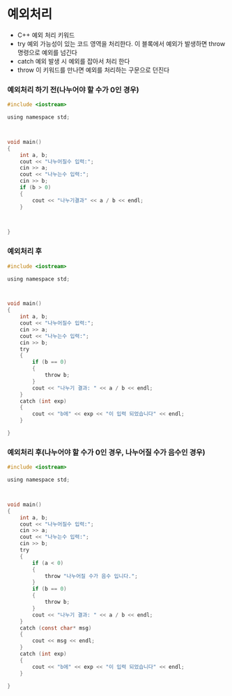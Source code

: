 # 예외처리

- C++ 예외 처리 키워드
- try 예외 가능성이 있는 코드 영역을 처리한다. 이 블록에서 예외가 발생하면 throw 명령으로 예외를 넘긴다
- catch 예외 발생 시 예외를 잡아서 처리 한다
- throw 이 키워드를 만나면 예외를 처리하는 구문으로 던진다 

### 예외처리 하기 전(나누어야 할 수가 0인 경우)

```c
#include <iostream>

using namespace std;



void main()
{
	int a, b;
	cout << "나누어질수 입력:";
	cin >> a;
	cout << "나누는수 입력:";
	cin >> b;
	if (b > 0)
	{
		cout << "나누기결과" << a / b << endl;
	}
	


}
```

### 예외처리 후

```c
#include <iostream>

using namespace std;



void main()
{
	int a, b;
	cout << "나누어질수 입력:";
	cin >> a;
	cout << "나누는수 입력:";
	cin >> b;
	try
	{
		if (b == 0)
		{
			throw b;
		}
		cout << "나누기 결과: " << a / b << endl;
	}
	catch (int exp)
	{
		cout << "b에" << exp << "이 입력 되었습니다" << endl;
	}

}
```

### 예외처리 후(나누어야 할 수가 0인 경우, 나누어질 수가 음수인 경우)

```c
#include <iostream>

using namespace std;



void main()
{
	int a, b;
	cout << "나누어질수 입력:";
	cin >> a;
	cout << "나누는수 입력:";
	cin >> b;
	try
	{
		if (a < 0)
		{
			throw "나누어질 수가 음수 입니다.";
		}
		if (b == 0)
		{
			throw b;
		}
		cout << "나누기 결과: " << a / b << endl;
	}
	catch (const char* msg)
	{
		cout << msg << endl;
	}
	catch (int exp)
	{
		cout << "b에" << exp << "이 입력 되었습니다" << endl;
	}

}
```



